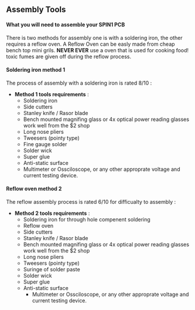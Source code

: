 

## Assembly Tools
#### What you will need to assemble your SPIN1 PCB ####

There is two methods for assembly one is with a soldering iron, the other requires a reflow oven. A Reflow Oven can be easly made from cheap bench top mini grils. **NEVER EVER** use a oven that is used for cooking food! toxic fumes are given off during the reflow process. 

#### Soldering iron method 1 #####

The process of assembly with a soldering iron is rated 8/10 :

- **Method 1 tools requirements** :
	- Soldering iron
	- Side cutters
	- Stanley knife / Rasor blade
	- Bench mounted magnifing glass or 4x optical power reading glasses work well from the $2 shop
	- Long nose pliers
	- Tweesers (pointy type)
	- Fine gauge solder
	- Solder wick
	- Super glue
	- Anti-static surface
	- Multimeter or Ossciloscope, or any other approprate voltage and current testing device.

#### Reflow oven method 2 ####

The reflow assembly process is rated 6/10 for difficualty to assembly :

- **Method 2 tools requirements** :
	- Soldering iron for through hole compenent soldering
	- Reflow oven
	- Side cutters
	- Stanley knife / Rasor blade
	- Bench mounted magnifing glass or 4x optical power reading glasses work well from the $2 shop
	- Long nose pliers
	- Tweesers (pointy type)
	- Suringe of solder paste
	- Solder wick
	- Super glue
	- Anti-static surface 
        - Multimeter or Ossciloscope, or any other approprate voltage and current testing device.
